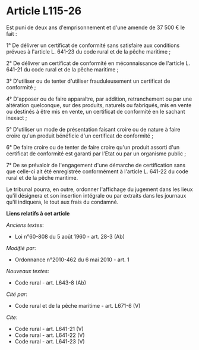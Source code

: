 # Article L115-26

Est puni de deux ans d'emprisonnement et d'une amende de 37 500 € le fait : 

1° De délivrer un certificat de conformité sans satisfaire aux conditions prévues à l'article L. 641-23 du code rural et de
la pêche maritime ; 

2° De délivrer un certificat de conformité en méconnaissance de l'article L. 641-21 du code rural et de la pêche maritime ; 

3° D'utiliser ou de tenter d'utiliser frauduleusement un certificat de conformité ; 

4° D'apposer ou de faire apparaître, par addition, retranchement ou par une altération quelconque, sur des produits, naturels
ou fabriqués, mis en vente ou destinés à être mis en vente, un certificat de conformité en le sachant inexact ; 

5° D'utiliser un mode de présentation faisant croire ou de nature à faire croire qu'un produit bénéficie d'un certificat de
conformité ; 

6° De faire croire ou de tenter de faire croire qu'un produit assorti d'un certificat de conformité est garanti par l'Etat ou
par un organisme public ; 

7° De se prévaloir de l'engagement d'une démarche de certification sans que celle-ci ait été enregistrée conformément à
l'article L. 641-22 du code rural et de la pêche maritime. 

Le tribunal pourra, en outre, ordonner l'affichage du jugement dans les lieux qu'il désignera et son insertion intégrale ou
par extraits dans les journaux qu'il indiquera, le tout aux frais du condamné.

**Liens relatifs à cet article**

_Anciens textes_:

  - Loi n°60-808 du 5 août 1960 - art. 28-3 (Ab)

_Modifié par_:

  - Ordonnance n°2010-462 du 6 mai 2010 - art. 1

_Nouveaux textes_:

  - Code rural - art. L643-8 (Ab)

_Cité par_:

  - Code rural et de la pêche maritime - art. L671-6 (V)

_Cite_:

  - Code rural - art. L641-21 (V)
  - Code rural - art. L641-22 (V)
  - Code rural - art. L641-23 (V)
